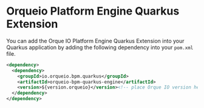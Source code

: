 # Orqueio Platform Engine Quarkus Extension

You can add the Orque IO Platform Engine Quarkus Extension into your Quarkus application by adding
the following dependency into your `pom.xml` file.

```xml
<dependency>
  <dependency>
    <groupId>io.orqueio.bpm.quarkus</groupId>
    <artifactId>orqueio-bpm-quarkus-engine</artifactId>
    <version>${version.orqueio}</version><!-- place Orque IO version here -->
  </dependency>
</dependency>
```